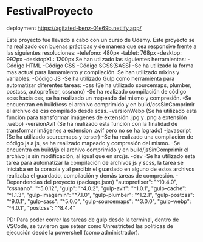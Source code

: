 # FestivalProyecto
deployment https://agitated-benz-01e69b.netlify.app/

Este proyecto fue llevado a cabo con un curso de Udemy.
Este proyecto se ha realizado con buenas prácticas y de manera que sea responsive frente a las siguientes resoluciones:
-telefono: 480px
-tablet: 768px
-desktop: 992px
-desktopXL: 1200px
Se han utlizado las siguientes herramientas:
-Código HTML
-Código CSS
-Código SCSS(SASS)
  -Se ha utilizado la forma mas actual para llamamiento y compilación. Se han utilizado mixins y variables.
-Código JS
-Se ha utilizado Gulp como herramienta para automatizar diferentes tareas:
  -css (Se ha utilizado sourcemaps, plumber, postcss, autoprefixer, cssnano)
    -Se ha realizado compilación de código scss hacia css, se ha realizado un mapeado del mismo y compresión.
    -Se encuentran en build/css el archivo comprimido y en build/cssSinComprimir el archivo de css compilado desde scss.
  -versionWebp (Se ha utilizado esta función para transformar imágenes de extensión .jpg y .png a extensión .webp)
  -versionAvif (Se ha realizado esta función con la finalidad de transformar imágenes a extension .avif pero no se ha logrado)
  -javascript (Se ha utilizado sourcemaps y terser)
    -Se ha realizado una compilación de código js a js, se ha realizado mapeado y compresión del mismo.
    -Se encuentra en build/js el archivo comprimido y en build/jsSinComprimir el archivo js sin modificación, al igual que en src/js.
  -dev
    -Se ha utilizado esta tarea para automatizar la compilación de archivos js y scss, la tarea se iniciaba en la consola y al percibir el guardado en alguno de estos archivos realizaba el guardado, compilación y demás tareas de compresión.
-Dependencias del proyecto (package.json)
  "autoprefixer": "^10.4.0",
  "cssnano": "^5.0.12",
  "gulp": "^4.0.2",
  "gulp-avif": "^1.0.1",
  "gulp-cache": "^1.1.3",
  "gulp-imagemin": "^7.1.0",
  "gulp-plumber": "^1.2.1",
  "gulp-postcss": "^9.0.1",
  "gulp-sass": "^5.0.0",
  "gulp-sourcemaps": "^3.0.0",
  "gulp-webp": "^4.0.1",
  "postcss": "^8.4.4"
  
  PD: Para poder correr las tareas de gulp desde la terminal, dentro de VSCode, se tuvieron que setear como Unrestricted las políticas de ejecución desde la powershell (como administrador).
